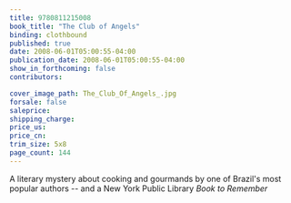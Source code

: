 ```yaml
---
title: 9780811215008
book_title: "The Club of Angels"
binding: clothbound
published: true
date: 2008-06-01T05:00:55-04:00
publication_date: 2008-06-01T05:00:55-04:00
show_in_forthcoming: false
contributors:

cover_image_path: The_Club_Of_Angels_.jpg
forsale: false
saleprice:
shipping_charge:
price_us:
price_cn:
trim_size: 5x8
page_count: 144
---
```

A literary mystery about cooking and gourmands by one of Brazil's most popular authors -- and a New York Public Library _Book to Remember_


